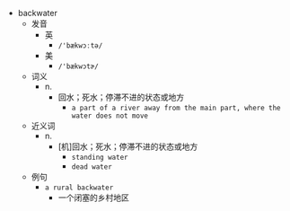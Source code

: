 - backwater
  - 发音
    - 英
      - `/'bækwɔːtə/`
    - 美
      - `/'bækwɔtɚ/`
  - 词义
    - n.
      - 回水；死水；停滞不进的状态或地方
        - `a part of a river away from the main part, where the water does not move`
  - 近义词
    - n.
      - [机]回水；死水；停滞不进的状态或地方
        - `standing water`
        - `dead water`
  - 例句
    - `a rural backwater`
      - 一个闭塞的乡村地区

